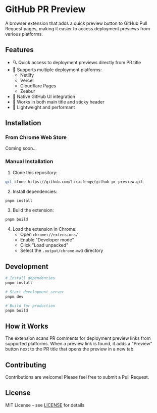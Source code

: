 # GitHub PR Preview

A browser extension that adds a quick preview button to GitHub Pull Request pages, making it easier to access deployment previews from various platforms.

## Features

- 🔍 Quick access to deployment previews directly from PR title
- 🎯 Supports multiple deployment platforms:
  - Netlify
  - Vercel
  - Cloudflare Pages
  - Zeabur
- 🎨 Native GitHub UI integration
- 📌 Works in both main title and sticky header
- 🚀 Lightweight and performant

## Installation

### From Chrome Web Store

Coming soon...

### Manual Installation

1. Clone this repository:
```bash
git clone https://github.com/liruifengv/github-pr-preview.git
```

2. Install dependencies:
```bash
pnpm install
```

3. Build the extension:
```bash
pnpm build
```

4. Load the extension in Chrome:
   - Open `chrome://extensions/`
   - Enable "Developer mode"
   - Click "Load unpacked"
   - Select the `.output/chrome-mv3` directory

## Development

```bash
# Install dependencies
pnpm install

# Start development server
pnpm dev

# Build for production
pnpm build
```

## How it Works

The extension scans PR comments for deployment preview links from supported platforms. When a preview link is found, it adds a "Preview" button next to the PR title that opens the preview in a new tab.

## Contributing

Contributions are welcome! Please feel free to submit a Pull Request.

## License

MIT License - see [LICENSE](./LICENSE) for details 
